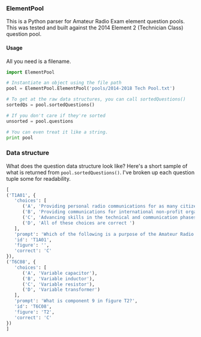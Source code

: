 ### ElementPool

This is a Python parser for Amateur Radio Exam element question pools. This was
tested and built against the 2014 Element 2 (Technician Class) question pool.

#### Usage

All you need is a filename.

```python
import ElementPool

# Instantiate an object using the file path
pool = ElementPool.ElementPool('pools/2014-2018 Tech Pool.txt')

# To get at the raw data structures, you can call sortedQuestions()
sortedQs = pool.sortedQuestions()

# If you don't care if they're sorted
unsorted = pool.questions

# You can even treat it like a string.
print pool
```

### Data structure

What does the question data structure look like? Here's a short sample
of what is returned from `pool.sortedQuestions()`. I've broken up each question
tuple some for readability.

```python
[
('T1A01', {
   'choices': [
      ('A', 'Providing personal radio communications for as many citizens as possible'), 
      ('B', 'Providing communications for international non-profit organizations'), 
      ('C', 'Advancing skills in the technical and communication phases of the radio art'), 
      ('D', 'All of these choices are correct ')
   ], 
   'prompt': 'Which of the following is a purpose of the Amateur Radio Service as stated in the FCC rules and regulations?', 
   'id': 'T1A01', 
   'figure': '', 
   'correct': 'C'
}), 
('T6C08', {
   'choices': [
      ('A', 'Variable capacitor'), 
      ('B', 'Variable inductor'), 
      ('C', 'Variable resistor'), 
      ('D', 'Variable transformer')
   ],
   'prompt': 'What is component 9 in figure T2?', 
   'id': 'T6C08', 
   'figure': 'T2', 
   'correct': 'C'
})
]
```
